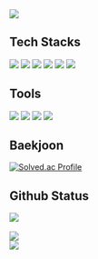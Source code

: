 <img src="https://capsule-render.vercel.app/api?section=header&type=waving&color=timeGradient&height=270&text=Welcome!🙌&fontSize=60&fontAlign=75&fontAlignY=33&desc=I'm%20Seokyung,%20FE%20Engineer👩🏻‍💻&descSize=42&descAlign=64&descAlignY=55" />

<div>
  <h2>Tech Stacks</h2>
  <img src="https://img.shields.io/badge/React-61DAFB?style=flat&logo=React&logoColor=white">
  <img src="https://img.shields.io/badge/JavaScript-F7DF1E?style=flat&logo=JavaScript&logoColor=white">
  <img src="https://img.shields.io/badge/HTML5-E34F26?style=flat&logo=HTML5&logoColor=white">
  <img src="https://img.shields.io/badge/CSS3-1572B6?style=flat&logo=CSS3&logoColor=white">
  <img src="https://img.shields.io/badge/C-A8B9CC?style=flat&logo=C&logoColor=white">
  <img src="https://img.shields.io/badge/C++-00599C?style=flat&logo=C%2B%2B&logoColor=white">
  
  <h2>Tools</h2>
  <img src="https://img.shields.io/badge/Visual_Studio_Code-007ACC?style=flat&logo=VisualStudioCode&logoColor=white">
  <img src="https://img.shields.io/badge/GitHub-181717?style=flat&logo=GitHub&logoColor=white">
  <img src="https://img.shields.io/badge/Firebase-FFCA28?style=flat&logo=Firebase&logoColor=white">
  <img src="https://img.shields.io/badge/Unity-FFFFFF?style=flat&logo=Unity&logoColor=black">
  
  <h2>Baekjoon</h2>
  
  [![Solved.ac Profile](http://mazassumnida.wtf/api/generate_badge?boj=xuejd17)](https://solved.ac/xuejd17)
  
  <h2>Github Status</h2>
  <img src="https://github-readme-stats.vercel.app/api/top-langs/?username=Seokyung&layout=compact"><br><br>
  <img src="https://github-readme-stats.vercel.app/api?username=Seokyung&show_icons=true">
 </div>

<img src="https://capsule-render.vercel.app/api?section=footer&type=waving&color=timeGradient&height=200" />

<!--
**Seokyung/Seokyung** is a ✨ _special_ ✨ repository because its `README.md` (this file) appears on your GitHub profile.

Here are some ideas to get you started:

- 🔭 I’m currently working on ...
- 🌱 I’m currently learning ...
- 👯 I’m looking to collaborate on ...
- 🤔 I’m looking for help with ...
- 💬 Ask me about ...
- 📫 How to reach me: ...
- 😄 Pronouns: ...
- ⚡ Fun fact: ...
-->
